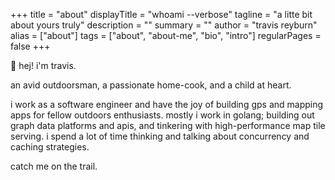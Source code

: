 +++
title = "about"
displayTitle = "whoami --verbose"
tagline = "a litte bit about yours truly"
description = ""
summary = ""
author = "travis reyburn"
alias = ["about"]
tags = ["about", "about-me", "bio", "intro"]
regularPages = false
+++

🤘 hej! i'm travis.

an avid outdoorsman, a passionate home-cook, and a child at heart.

i work as a software engineer and have the joy of building gps and mapping apps for fellow outdoors enthusiasts. mostly i work in golang; building out graph data platforms and apis, and tinkering with high-performance map tile serving. i spend a lot of time thinking and talking about concurrency and caching strategies.

catch me on the trail.